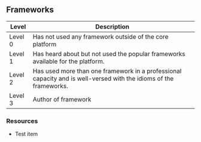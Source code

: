 ## Frameworks
Level | Description
----- | ---- 
Level 0 | Has not used any framework outside of the core platform
Level 1 | Has heard about but not used the popular frameworks available for the platform.
Level 2 | Has used more than one framework in a professional capacity and is well-versed with the idioms of the frameworks.
Level 3 | Author of framework

### Resources
* Test item
